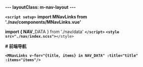 **---**
**layoutClass: m-nav-layout**
**---**

**`<script setup>`**
**import MNavLinks from './nav/components/MNavLinks.vue'**

**import { NAV**_DATA } from './nav/data'
**`</script>`**
**`<style src="./nav/index.scss">`**`</style>`

**# 前端导航**

**`<MNavLinks v-for="{title, items} in NAV_DATA" :title="title" :items="items"/>`**
